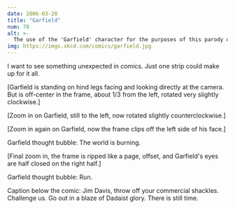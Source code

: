 ```yaml
---
date: 2006-03-20
title: "Garfield"
num: 78
alt: >-
  The use of the 'Garfield' character for the purposes of this parody qualifies as fair use under the Copyright Act of 1976, 17 U.S.C. sec. 107. See Campbell v. Acuff-Rose Music (92-1292), 510 U.S. 569
img: https://imgs.xkcd.com/comics/garfield.jpg
---
```

I want to see something unexpected in comics. Just one strip could make up for it all.

[Garfield is standing on hind legs facing and looking directly at the camera. But is off-center in the frame, about 1/3 from the left, rotated very slightly clockwise.]

[Zoom in on Garfield, still to the left, now rotated slightly counterclockwise.]

[Zoom in again on Garfield, now the frame clips off the left side of his face.]

Garfield thought bubble: The world is burning.

[Final zoom in, the frame is ripped like a page, offset, and Garfield's eyes are half closed on the right half.]

Garfield thought bubble: Run.

Caption below the comic: Jim Davis, throw off your commercial shackles. Challenge us. Go out in a blaze of Dadaist glory. There is still time.